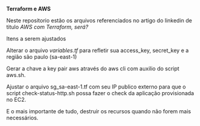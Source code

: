 **Terraform e AWS**

Neste repositorio estão os arquivos referenciados no artigo do linkedin de titulo *AWS com Terraform, será?*

Itens a serem ajustados 

Alterar o arquivo *variables.tf* para refletir sua access_key, secret_key e a região são paulo (sa-east-1)

Gerar a chave a key pair aws através do aws cli com auxilio do script aws.sh.

Ajustar o arquivo sg_sa-east-1.tf com seu IP publico externo para que o script check-status-http.sh possa fazer o check da aplicação provisionada no EC2.

E o mais importante de tudo, destruir os recursos quando não forem mais necessários.

